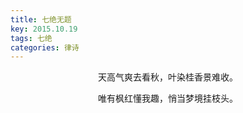 ```yaml
---
title: 七绝无题
key: 2015.10.19
tags: 七绝
categories: 律诗
---
```


<p align="center">天高气爽去看秋，叶染桂香景难收。
</p>
<p align="center">唯有枫红懂我趣，悄当梦境挂枝头。
</p>
